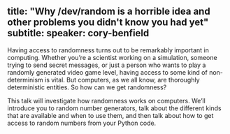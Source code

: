 title: "Why /dev/random is a horrible idea and other problems you didn't know you had yet"
subtitle:
speaker: cory-benfield
---
Having access to randomness turns out to be remarkably important in computing. Whether you’re a scientist working on a simulation, someone trying to send secret messages, or just a person who wants to play a randomly generated video game level, having access to some kind of non-determinism is vital. But computers, as we all know, are thoroughly deterministic entities. So how can we get randomness?

This talk will investigate how randomness works on computers. We’ll introduce you to random number generators, talk about the different kinds that are available and when to use them, and then talk about how to get access to random numbers from your Python code.

